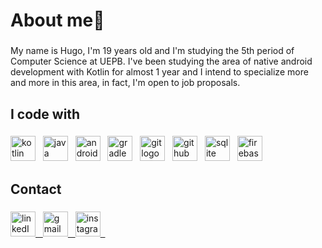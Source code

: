<h1 align="left">About me👋</h1>

###

<p align="left">My name is Hugo, I'm 19 years old and I'm studying the 5th period of Computer Science at UEPB. I've been studying the area of ​​native android development with Kotlin for almost 1 year and I intend to specialize more and more in this area, in fact, I'm open to job proposals.</p>

###

<h2 align="left">I code with</h2>

###

<div align="left" >
  <img src="https://github.com/user-attachments/assets/efcf6e54-54f1-43f5-9057-86af5308d83f" height="40" alt="kotlin logo"/> &nbsp;
  <img src="https://github.com/user-attachments/assets/ab9c220f-ccb6-43ff-aef6-08502c7dd249" height="40" alt="java logo" /> &nbsp;
  <img src="https://github.com/user-attachments/assets/f75a73fb-857d-4a00-bbd6-38b8cc348806" height="40" alt="android studio logo" /> &nbsp;
  <img src="https://github.com/user-attachments/assets/62907140-3d78-4a97-b5d7-ee6163164295" height="40" alt="gradle logo" /> &nbsp;
  <img src="https://github.com/user-attachments/assets/9af00efa-07de-43df-a11e-ac1cced26a54" height="40" alt="git logo" /> &nbsp;
  <img src="https://github.com/user-attachments/assets/0e7eebfe-05bc-467d-8403-0e8ca237a27c" height="40" alt="github logo" /> &nbsp;
  <img src="https://github.com/user-attachments/assets/1179f2b4-0dcf-4c57-af55-ceb6ee479e2b" height="40" alt="sqlite logo" /> &nbsp;
  <img src="https://github.com/user-attachments/assets/0d6bf802-28cf-4dc4-808d-446642d67fbd" height="40" alt="firebase logo" />
</div>

###

<h2 align="left">Contact</h2>

###

<div align="left" >
  
  <a href="https://www.linkedin.com/in/hugo-jordan-b41b4a290" target="_blank">
    <img src="https://github.com/user-attachments/assets/1256a4e7-0011-4b5c-91d2-06e84fece2d7" height="40" alt="linkedIn logo" /> &nbsp;
  </a>

  <a href="mailto:hugoj8366@gmail.com" target="_blank">
    <img src="https://github.com/user-attachments/assets/cd442a82-3f53-41e1-a919-2cf5434926c7" height="40" alt="gmail logo" /> &nbsp;
  </a>

  <a href="https://www.instagram.com/hugojordan7" target="_blank">
    <img src="https://github.com/user-attachments/assets/d2a310b3-330b-4113-a46e-f52fd1193ad0" height="40" alt="instagram logo" /> &nbsp;
  </a>

<div/>

###
